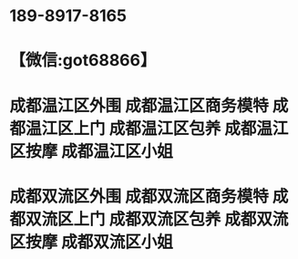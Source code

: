 # 189-8917-8165
# 【微信:got68866】
# 成都温江区外围 成都温江区商务模特 成都温江区上门 成都温江区包养 成都温江区按摩 成都温江区小姐 
# 成都双流区外围 成都双流区商务模特 成都双流区上门 成都双流区包养 成都双流区按摩 成都双流区小姐

